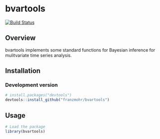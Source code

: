 
bvartools
=========

[![Build Status](https://travis-ci.org/franzmohr/bvartools.svg?branch=master)](https://travis-ci.org/franzmohr/bvartools)

Overview
--------

bvartools implements some standard functions for Bayesian inference for mulitvariate time series analysis.

Installation
------------

### Development version

``` r
# install.packages("devtools")
devtools::install_github("franzmohr/bvartools")
```

Usage
-----

``` r
# Load the package
library(bvartools)
```
